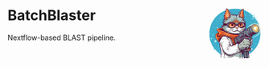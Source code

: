 # BatchBlaster  <img src='assets/BatchBlaster_Logo.webp' align="right" height="110" />

Nextflow-based BLAST pipeline.  
